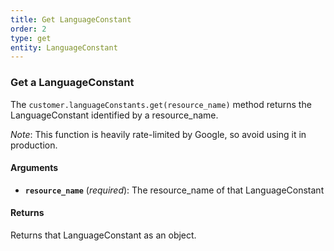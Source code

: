 ```yaml
---
title: Get LanguageConstant
order: 2
type: get
entity: LanguageConstant
---
```


### Get a LanguageConstant

The `customer.languageConstants.get(resource_name)` method returns the LanguageConstant identified by a resource_name.

_Note_: This function is heavily rate-limited by Google, so avoid using it in production.

#### Arguments

- **`resource_name`** (_required_): The resource_name of that LanguageConstant

#### Returns

Returns that LanguageConstant as an object.
